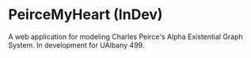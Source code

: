 # PeirceMyHeart (InDev)

A web application for modeling Charles Peirce's Alpha Existential Graph System. In development for UAlbany 499.